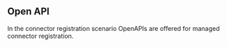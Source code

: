 ## Open API 

In the connector registration scenario OpenAPIs are offered for managed connector registration.  

